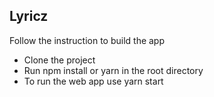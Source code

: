 ## Lyricz

Follow the instruction to build the app

- Clone the project
- Run npm install or yarn in the root directory
- To run the web app use yarn start
